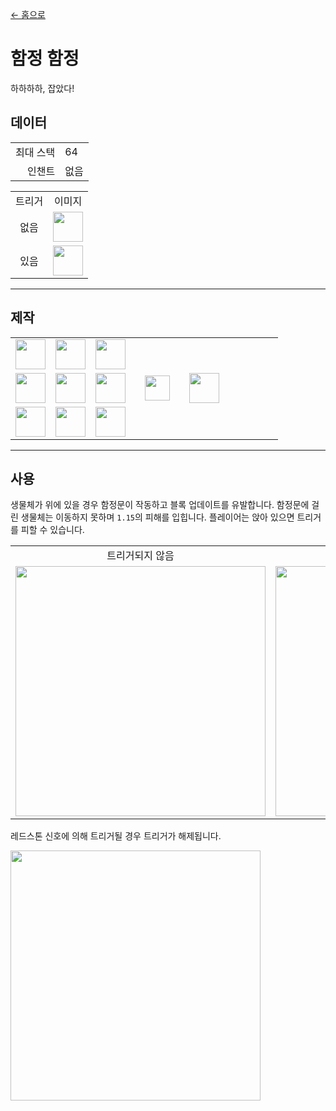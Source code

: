 [← 홈으로](../)
# 함정 함정
하하하하, 잡았다!

## 데이터
<table>
    <tr><td align="end">최대 스택</td><td>64</td></tr>
    <tr><td align="end">인챈트</td><td>없음</td></tr>
</table>
<table>
    <tr><td align="center">트리거</td><td align="center">이미지</td></tr>
    <tr><td align="center">없음</td><td><img src="https://i.imgur.com/3P6VTYv.png" height="48"/></td></tr>
    <tr><td align="center">있음</td><td><img src="https://i.imgur.com/hXcd2KD.png" height="48"/></td></tr>
</table>

---

## 제작
<table>
    <tr><td><img src="https://i.imgur.com/uxZobHj.png" width="48"/></td><td><img src="https://i.imgur.com/GY2tLt9.png" width="48"/></td><td><img src="https://i.imgur.com/uxZobHj.png" width="48"/></td><td colspan="3"></td></tr>
    <tr><td><img src="https://i.imgur.com/8CTkfhE.png" width="48"/></td><td><img src="https://i.imgur.com/LwYmaqL.png" width="48"/></td><td><img src="https://i.imgur.com/8CTkfhE.png" width="48"/></td><td width="70" align="center"><img src="https://i.imgur.com/VE0KqIE.png" width="40"/></td><td><img src="https://i.imgur.com/3P6VTYv.png" width="48"/></td><td width="70"></td></tr>
    <tr><td><img src="https://i.imgur.com/8CTkfhE.png" width="48"/></td><td><img src="https://i.imgur.com/8CTkfhE.png" width="48"/></td><td><img src="https://i.imgur.com/8CTkfhE.png" width="48"/></td><td colspan="3"></td></tr>
</table>

---

## 사용
생물체가 위에 있을 경우 함정문이 작동하고 블록 업데이트를 유발합니다. 함정문에 걸린 생물체는 이동하지 못하며 `1.15`의 피해를 입힙니다. 플레이어는 앉아 있으면 트리거를 피할 수 있습니다.

<table>
    <tr><td align="center">트리거되지 않음</td><td align="center">트리거됨</td></tr>
    <tr><td><img src="https://i.imgur.com/wqueV6q.png" width="400"/></td><td><img src="https://i.imgur.com/hj7Qoi6.png" width="400"/></td></tr>
</table>

레드스톤 신호에 의해 트리거될 경우 트리거가 해제됩니다.

<img src="https://i.imgur.com/5g0j0zo.png" width="400"/>